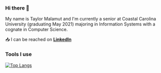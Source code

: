 ### Hi there 👋

My name is Taylor Malamut and I'm currently a senior at Coastal Carolina University (graduating May 2021) majoring in Information Systems with a cognate in Computer Science.

:inbox_tray: I can be reached on [**LinkedIn**](https://www.linkedin.com/in/tmalamut)

### Tools I use

[![Top Langs](https://github-readme-stats.vercel.app/api/top-langs/?username=tmalamut&layout=compact&count_private=true)](https://github.com/anuraghazra/github-readme-stats)



<!--
**tmalamut/tmalamut** is a ✨ _special_ ✨ repository because its `README.md` (this file) appears on your GitHub profile.

Here are some ideas to get you started:

- 🔭 I’m currently working on ...
- 🌱 I’m currently learning ...
- 👯 I’m looking to collaborate on ...
- 🤔 I’m looking for help with ...
- 💬 Ask me about ...
- 📫 How to reach me: ...
- 😄 Pronouns: ...
- ⚡ Fun fact: ...
-->
